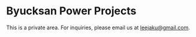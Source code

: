 # Byucksan Power Projects
This is a private area. For inquiries, please email us at leejaku@gmail.com.
